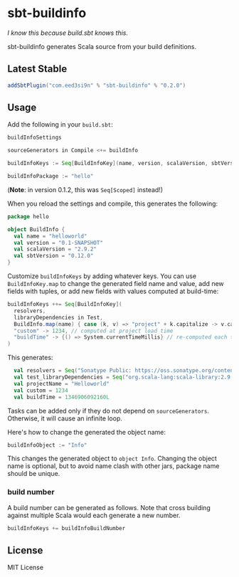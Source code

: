 sbt-buildinfo
=============

*I know this because build.sbt knows this.*

sbt-buildinfo generates Scala source from your build definitions.

Latest Stable
-------------

```scala
addSbtPlugin("com.eed3si9n" % "sbt-buildinfo" % "0.2.0")
```

Usage
-----

Add the following in your `build.sbt`:

```scala
buildInfoSettings

sourceGenerators in Compile <+= buildInfo

buildInfoKeys := Seq[BuildInfoKey](name, version, scalaVersion, sbtVersion)

buildInfoPackage := "hello"
```

(__Note__: in version 0.1.2, this was `Seq[Scoped]` instead!)

When you reload the settings and compile, this generates the following:

```scala
package hello

object BuildInfo {
  val name = "helloworld"
  val version = "0.1-SNAPSHOT"
  val scalaVersion = "2.9.2"
  val sbtVersion = "0.12.0"
}
```

Customize `buildInfoKeys` by adding whatever keys. You can use `BuildInfoKey.map` to change the generated field
name and value, add new fields with tuples, or add new fields with values computed at build-time:

```scala
buildInfoKeys ++= Seq[BuildInfoKey](
  resolvers,
  libraryDependencies in Test,
  BuildInfo.map(name) { case (k, v) => "project" + k.capitalize -> v.capitalize },
  "custom" -> 1234, // computed at project load time
  "buildTime" -> {() => System.currentTimeMillis} // re-computed each time at compile
)
```

This generates:

```scala
  val resolvers = Seq("Sonatype Public: https://oss.sonatype.org/content/groups/public")
  val test_libraryDependencies = Seq("org.scala-lang:scala-library:2.9.1", ...)
  val projectName = "Helloworld"
  val custom = 1234
  val buildTime = 1346906092160L
```

Tasks can be added only if they do not depend on `sourceGenerators`. Otherwise, it will cause an infinite loop.

Here's how to change the generated the object name:

```scala
buildInfoObject := "Info"
```

This changes the generated object to `object Info`. Changing the object name is optional, but to avoid name clash with other jars, package name should be unique.

### build number

A build number can be generated as follows. Note that cross building against multiple Scala would each generate a new number.

```scala
buildInfoKeys += buildInfoBuildNumber
```

License
-------

MIT License
